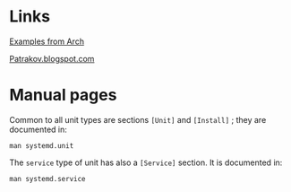 
Links
=====

[Examples from Arch](https://wiki.archlinux.org/index.php/Systemd/Services)

[Patrakov.blogspot.com](http://patrakov.blogspot.com.br/2011/01/writing-systemd-service-files.html)


Manual pages
============

Common to all unit types are sections `[Unit]` and `[Install]` ; they are documented in:

    man systemd.unit

The `service` type of unit has also a `[Service]` section. It is documented in:

    man systemd.service

